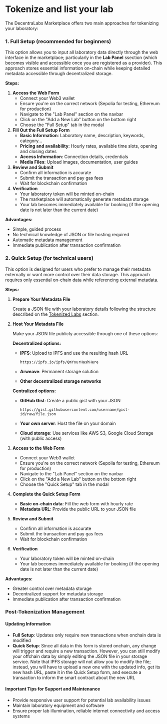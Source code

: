 # Tokenize and list your lab

The DecentraLabs Marketplace offers two main approaches for tokenizing your laboratory:

### 1. Full Setup (recommended for beginners)

This option allows you to input all laboratory data directly through the web interface in the marketplace; particularly in the **Lab Panel** ssection (which becomes visible and accessible once you are registered as a provider). This approach stores essential information on-chain while keeping detailed metadata accessible through decentralized storage.

**Steps:**

1. **Access the Web Form**
   * Connect your Web3 wallet
   * Ensure you're on the correct network (Sepolia for testing, Ethereum for production)
   * Navigate to the "Lab Panel" section on the navbar
   * Click on the "Add a New Lab" button on the bottom right
   * Choose the "Full Setup" tab in the modal
2. **Fill Out the Full Setup Form**
   * **Basic Information**: Laboratory name, description, keywords, category...
   * **Pricing and availability**: Hourly rates, available time slots, opening and closing dates
   * **Access Information**: Connection details, credentials
   * **Media Files**: Upload images, documentation, user guides
3. **Review and Submit**
   * Confirm all information is accurate
   * Submit the transaction and pay gas fees
   * Wait for blockchain confirmation
4. **Verification**
   * Your laboratory token will be minted on-chain
   * The marketplace will automatically generate metadata storage
   * Your lab becomes immediately available for booking (if the opening date is not later than the current date)

**Advantages:**

* Simple, guided process
* No technical knowledge of JSON or file hosting required
* Automatic metadata management
* Immediate publication after transaction confirmation

### 2. Quick Setup (for technical users)

This option is designed for users who prefer to manage their metadata externally or want more control over their data storage. This approach requires only essential on-chain data while referencing external metadata.

**Steps:**

1.  **Prepare Your Metadata File**

    Create a JSON file with your laboratory details following the structure described on the [Tokenized Labs](https://app.gitbook.com/o/JuYQps1HQOxaULtfsWTC/s/PE433sWl3ju7auqqYpTP/) section.
2.  **Host Your Metadata File**

    Make your JSON file publicly accessible through one of these options:

    **Decentralized options:**

    *   **IPFS**: Upload to IPFS and use the resulting hash URL

        ```
        https://ipfs.io/ipfs/QmYourHashHere
        ```
    * **Arweave**: Permanent storage solution
    * **Other decentralized storage networks**

    **Centralized options:**

    *   **GitHub Gist**: Create a public gist with your JSON

        ```
        https://gist.githubusercontent.com/username/gist-id/raw/file.json
        ```
    * **Your own server**: Host the file on your domain
    * **Cloud storage**: Use services like AWS S3, Google Cloud Storage (with public access)
3. **Access to the Web Form**
   * Connect your Web3 wallet
   * Ensure you're on the correct network (Sepolia for testing, Ethereum for production)
   * Navigate to the "Lab Panel" section on the navbar
   * Click on the "Add a New Lab" button on the bottom right
   * Choose the "Quick Setup" tab in the modal
4. **Complete the Quick Setup Form**
   * **Basic on-chain data**: Fill the web form with hourly rate
   * **Metadata URL**: Provide the public URL to your JSON file
5. **Review and Submit**
   * Confirm all information is accurate
   * Submit the transaction and pay gas fees
   * Wait for blockchain confirmation
6. **Verification**
   * Your laboratory token will be minted on-chain
   * Your lab becomes immediately available for booking (if the opening date is not later than the current date)

**Advantages:**

* Greater control over metadata storage
* Decentralized support for metadata storage
* Immediate publication after transaction confirmation

### Post-Tokenization Management

#### Updating Information

* **Full Setup**: Updates only require new transactions when onchain data is modified
* **Quick Setup**: Since all data in this form is stored onchain, any change will trigger and require a new transaction. However, you can still modify your offchain data by simply editing the JSON file in your storage service. Note that IPFS storage will not allow you to modify the file; instead, you will have to upload a new one with the updated info, get its new hash URL, paste it in the Quick Setup form, and execute a transaction to inform the smart contract about the new URL

#### Important Tips for Support and Maintenance

* Provide responsive user support for potential lab availability issues
* Maintain laboratory equipment and software
* Ensure proper lab illumination, reliable internet connectivity and access systems
